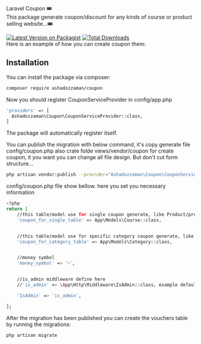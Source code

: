 Laravel Coupon 🎟<br>
This package generate coupon/discount for any kinds of course or product selling website...🎟

[![Latest Version on Packagist](https://img.shields.io/packagist/v/ashadozzaman/coupon.svg?style=flat-square)](https://packagist.org/packages/ashadozzaman/coupon)
[![Total Downloads](https://img.shields.io/packagist/dt/ashadozzaman/coupon.svg?style=flat-square)](https://packagist.org/packages/ashadozzaman/coupon)
<br>
Here is an example of how you can create coupon them:
## Installation

You can install the package via composer:

```bash
composer require ashadozzaman/coupon
```
Now you should register CouponServiceProvider in config/app.php
```bash
'providers' => [
  Ashadozzaman\Coupon\CouponServiceProvider::class,
]
```
The package will automatically register itself.

You can publish the migration with below command, it's copy generate file config/coupon.php also crate folde views/vendor/coupon for create coupon, it you want you can change all file design. But don't cut form structure...

```bash
php artisan vendor:publish --provider="Ashadozzaman\Coupon\CouponServiceProvider"
```

config/coupon.php file show bellow. here you set you necessary information
```bash
<?php
return [
    //this table/model use for single coupon generate, like Product/products, Course/courses
    'coupon_for_single_table' => App\Models\Course::class,


    //this table/model use for specific category coupon generate, like Product/products, Course/courses
    'coupon_for_category_table' => App\Models\Category::class,


    //money symbol
    'money_symbol' => '৳',


    //is_admin middleware define here
    //'is_admin' => \App\Http\Middleware\IsAdmin::class, example default action this

    'IsAdmin' => 'is_admin',

];
```

After the migration has been published you can create the vouchers table by running the migrations:

```bash
php artisan migrate
```


